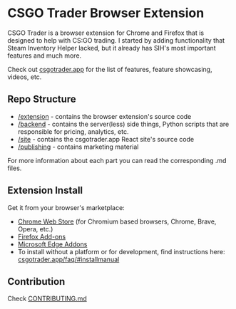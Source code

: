 CSGO Trader Browser Extension
==============

CSGO Trader is a browser extension for Chrome and Firefox that is designed to help with CS:GO trading.
I started by adding functionality that Steam Inventory Helper lacked, but it already has SIH's most important features and much more.

Check out <a target="_blank" href="https://csgotrader.app/">csgotrader.app</a> for the list of features, feature showcasing, videos, etc.

Repo Structure
--------------
- <a href="/extension">/extension</a> - contains the browser extension's source code
- <a href="/backend">/backend</a> - contains the server(less) side things,  Python scripts that are responsible for pricing, analytics, etc.
- <a href="/site">/site</a> - contains the csgotrader.app React site's source code
- <a href="/publishing">/publishing</a> - contains marketing material

For more information about each part you can read the corresponding .md files.

Extension Install
--------------
Get it from your browser's marketplace:
- <a target="_blank" href="https://chrome.google.com/webstore/detail/csgo-trader/kaibcgikagnkfgjnibflebpldakfhfih/">Chrome Web Store</a> (for Chromium based browsers, Chrome, Brave, Opera, etc.)
- <a target="_blank" href="https://addons.mozilla.org/en-US/firefox/addon/csgo-trader-steam-trading/">Firefox Add-ons</a>
- <a target="_blank" href="https://microsoftedge.microsoft.com/addons/detail/emcdnkamomgiafjejbhdpcfgbeeimpdb">Microsoft Edge Addons</a>
- To install without a platform or for development, find instructions here: <a target="_blank" href="https://csgotrader.app/faq/#installmanual">csgotrader.app/faq/#installmanual</a>

Contribution
--------------
Check <a href="https://github.com/gergelyszabo94/csgo-trader-extension/blob/master/CONTRIBUTING.md">CONTRIBUTING.md</a>
